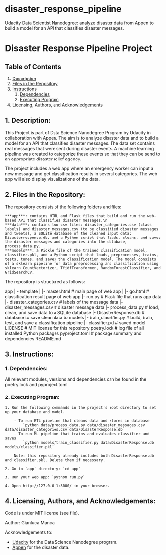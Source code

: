 # disaster_response_pipeline
Udacity Data Scientist Nanodegree: analyze disaster data from Appen to build a model for an API that classifies disaster messages.

# Disaster Response Pipeline Project

## Table of Contents
1. [Description](#description)
2. [Files in the Repository](#files)
3. [Instructions](#instructions)
	1. [Dependencies](#dependencies)
	2. [Executing Program](#execution)
4. [Licensing, Authors, and Acknowledgements](#licensing)

<a name="description"></a>
## 1. Description:

This Project is part of Data Science Nanodegree Program by Udacity in collaboration with Appen.
The aim is to analyze disaster data and to build a model for an API that classifies disaster messages. The data set contains real messages that were sent during disaster events. A machine learning pipeline was created to categorize these events so that they can be send to an appropriate disaster relief agency.

The project includes a web app where an emergency worker can input a new message and get classification results in several categories. The web app will also display visualizations of the data.

<a name="files"></a>
## 2. Files in the Repository:

The repository consists of the following folders and files:

    ***app***: contains HTML and Flask files that build and run the web-based API that classifies disaster messages.\n
    ***data***: contains two csv files: disaster_categories.csv (class labels) and disaster_messages.csv (to be classified disaster messages and tweets), a SQLite database of the cleaned input data: Disasterresponse.db, and a Python script that loads, cleans, and saves the disaster messages and categories into the database, process_data.py.
    ***models***: a Pickle file of the trained classification model, classifier.pkl, and a Python script that loads, preprocesses, trains, tests, tunes, and saves the classification model. The model consists of a sklearn pipeline for data preprocessing and classification using sklearn CountVectorizer, TfidfTransformer, RandomForestClassifier, and GridSearchCV.

The repository is structured as follows:

app
| - template
| |- master.html # main page of web app
| |- go.html # classification result page of web app
|- run.py # Flask file that runs app
data
|- disaster_categories.csv # labels of the message data
|- disaster_messages.csv # disaster message data
|- process_data.py # load, clean, and save data to a SQLite database
|- DisasterResponse.db # database to save clean data to
models
|- train_classifier.py # build, train, test, and save a classification pipeline
|- classifier.pkl # saved model
LICENSE # MIT license for this repository
poetry.lock # log file of all installed Python packages
pyproject.toml # package summary and dependencies
README.md

<a name="instructions"></a>
## 3. Instructions:
<a name="dependencies"></a>
### 1. Dependencies:

All relevant modules, versions and dependencies can be found in the 
poetry.lock and pyproject.toml

<a name="execution"></a>
### 2. Executing Program:

    1. Run the following commands in the project's root directory to set up your database and model.

        - To run ETL pipeline that cleans data and stores in database
            `python data/process_data.py data/disaster_messages.csv data/disaster_categories.csv data/DisasterResponse.db`
        - To run ML pipeline that trains and evaluates classifier and saves
            `python models/train_classifier.py data/DisasterResponse.db models/classifier.pkl`
        
        Note: this repository already includes both DisasterResponse.db and classifier.pkl. Delete them if necessary.

    2. Go to `app` directory: `cd app`

    3. Run your web app: `python run.py`

    4. Open http://127.0.0.1:3000/ in your browser.

<a name="licensing"></a>
## 4. Licensing, Authors, and Acknowledgements:

Code is under MIT license (see file).

Author: Gianluca Manca

Acknowledgements to:
* [Udacity](https://www.udacity.com/) for the Data Science Nanodegree program.
* [Appen](https://appen.com/) for the disaster data.